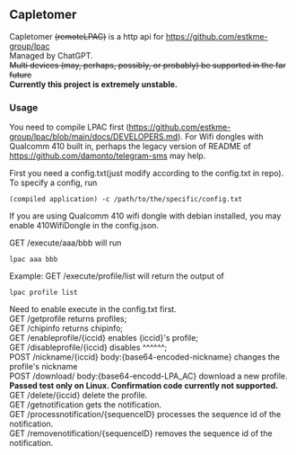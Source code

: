 ## Capletomer
Capletomer ~~(remoteLPAC)~~ is a http api for https://github.com/estkme-group/lpac  
Managed by ChatGPT.   
~~Multi devices (may, perhaps, possibly, or probably) be supported in the far future~~  
**Currently this project is extremely unstable.**  

### Usage  
You need to compile LPAC first (https://github.com/estkme-group/lpac/blob/main/docs/DEVELOPERS.md). 
For Wifi dongles with Qualcomm 410 built in, perhaps the legacy version of README of https://github.com/damonto/telegram-sms may help.  

First you need a config.txt(just modify according to the config.txt in repo). To specify a config, run 
```
(compiled application) -c /path/to/the/specific/config.txt
```
If you are using Qualcomm 410 wifi dongle with debian installed, you may enable 410WifiDongle in the config.json.  

GET /execute/aaa/bbb will run 
```
lpac aaa bbb
```
Example: GET /execute/profile/list will return the output of 
```
lpac profile list
```
Need to enable execute in the config.txt first.  
GET /getprofile returns profiles;  
GET /chipinfo returns chipinfo;  
GET /enableprofile/{iccid} enables {iccid}'s profile;  
GET /disableprofile/{iccid} disables ^^^^^^;  
POST /nickname/{iccid} body:{base64-encoded-nickname} changes the profile's nickname  
POST /download/ body:{base64-encodd-LPA_AC} download a new profile. **Passed test only on Linux. Confirmation code currently not supported.**  
GET /delete/{iccid} delete the profile.  
GET /getnotification gets the notification.  
GET /processnotification/{sequenceID} processes the sequence id of the notification.  
GET /removenotification/{sequenceID} removes the sequence id of the notification.  
